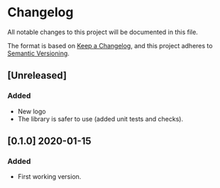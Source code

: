 # Changelog

All notable changes to this project will be documented in this file.

The format is based on [Keep a Changelog](https://keepachangelog.com/en/1.0.0/),
and this project adheres to [Semantic Versioning](https://semver.org/spec/v2.0.0.html).

## [Unreleased]

### Added

- New logo
- The library is safer to use (added unit tests and checks).

## [0.1.0] 2020-01-15

### Added

- First working version.
